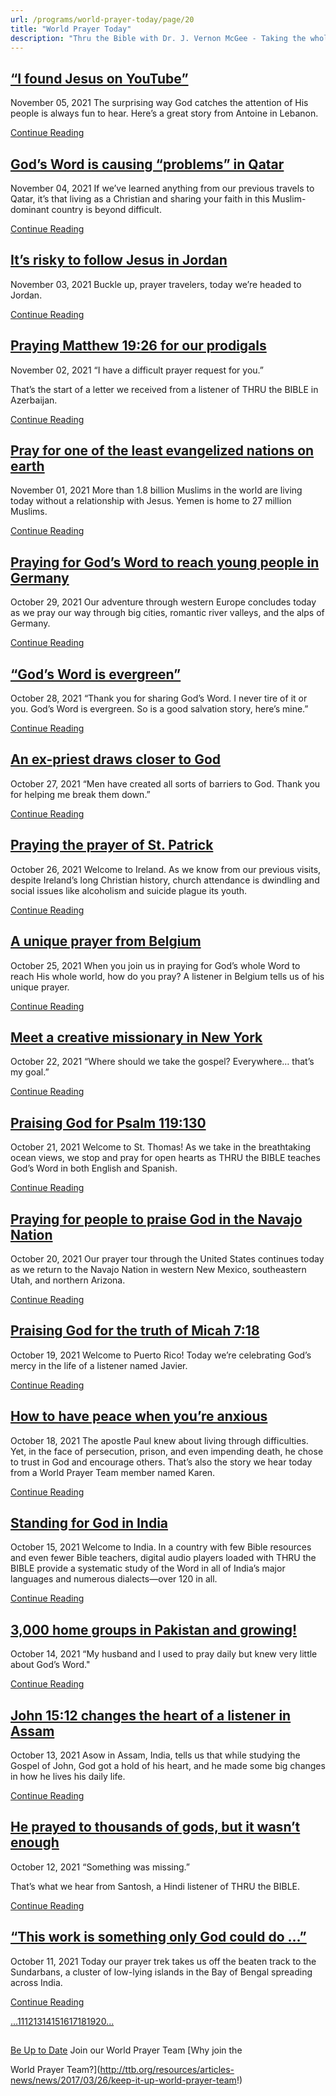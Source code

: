 ```yaml
---
url: /programs/world-prayer-today/page/20
title: "World Prayer Today"
description: "Thru the Bible with Dr. J. Vernon McGee - Taking the whole Word to the whole world"
---
```







## [“I found Jesus on YouTube”](../world-prayer-today/2021/11/05/i-found-jesus-on-youtube)


November 05, 2021
The surprising way God catches the attention of His people is always fun to hear. Here’s a great story from Antoine in Lebanon.


[Continue Reading](../world-prayer-today/2021/11/05/i-found-jesus-on-youtube)




## [God’s Word is causing “problems” in Qatar](../world-prayer-today/2021/11/04/god-s-word-is-causing-problems-in-qatar)


November 04, 2021
If we’ve learned anything from our previous travels to Qatar, it’s that living as a Christian and sharing your faith in this Muslim-dominant country is beyond difficult.


[Continue Reading](../world-prayer-today/2021/11/04/god-s-word-is-causing-problems-in-qatar)




## [It’s risky to follow Jesus in Jordan](../world-prayer-today/2021/11/03/it-s-risky-to-follow-jesus-in-jordan)


November 03, 2021
Buckle up, prayer travelers, today we’re headed to Jordan.


[Continue Reading](../world-prayer-today/2021/11/03/it-s-risky-to-follow-jesus-in-jordan)




## [Praying Matthew 19:26 for our prodigals](../world-prayer-today/2021/11/02/praying-matthew-19-26-for-our-prodigals)


November 02, 2021
“I have a difficult prayer request for you.”

That’s the start of a letter we received from a listener of THRU the BIBLE in Azerbaijan.


[Continue Reading](../world-prayer-today/2021/11/02/praying-matthew-19-26-for-our-prodigals)




## [Pray for one of the least evangelized nations on earth](../world-prayer-today/2021/11/01/pray-for-one-of-the-least-evangelized-nations-on-earth)


November 01, 2021
More than 1.8 billion Muslims in the world are living today without a relationship with Jesus. Yemen is home to 27 million Muslims.


[Continue Reading](../world-prayer-today/2021/11/01/pray-for-one-of-the-least-evangelized-nations-on-earth)




## [Praying for God’s Word to reach young people in Germany](../world-prayer-today/2021/10/29/praying-for-god-s-word-to-reach-young-people-in-germany)


October 29, 2021
Our adventure through western Europe concludes today as we pray our way through big cities, romantic river valleys, and the alps of Germany.


[Continue Reading](../world-prayer-today/2021/10/29/praying-for-god-s-word-to-reach-young-people-in-germany)




## [“God’s Word is evergreen”](../world-prayer-today/2021/10/28/god-s-word-is-evergreen)


October 28, 2021
“Thank you for sharing God’s Word. I never tire of it or you. God’s Word is evergreen. So is a good salvation story, here’s mine.”


[Continue Reading](../world-prayer-today/2021/10/28/god-s-word-is-evergreen)




## [An ex-priest draws closer to God](../world-prayer-today/2021/10/27/an-ex-priest-draws-closer-to-god)


October 27, 2021
“Men have created all sorts of barriers to God. Thank you for helping me break them down.”


[Continue Reading](../world-prayer-today/2021/10/27/an-ex-priest-draws-closer-to-god)




## [Praying the prayer of St. Patrick](../world-prayer-today/2021/10/26/praying-the-prayer-of-st.-patrick)


October 26, 2021
Welcome to Ireland. As we know from our previous visits, despite Ireland’s long Christian history, church attendance is dwindling and social issues like alcoholism and suicide plague its youth.


[Continue Reading](../world-prayer-today/2021/10/26/praying-the-prayer-of-st.-patrick)




## [A unique prayer from Belgium](../world-prayer-today/2021/10/25/a-unique-prayer-from-belgium)


October 25, 2021
When you join us in praying for God’s whole Word to reach His whole world, how do you pray? A listener in Belgium tells us of his unique prayer.


[Continue Reading](../world-prayer-today/2021/10/25/a-unique-prayer-from-belgium)




## [Meet a creative missionary in New York](../world-prayer-today/2021/10/22/meet-a-creative-missionary-in-new-york)


October 22, 2021
“Where should we take the gospel? Everywhere… that’s my goal.”


[Continue Reading](../world-prayer-today/2021/10/22/meet-a-creative-missionary-in-new-york)




## [Praising God for Psalm 119:130](../world-prayer-today/2021/10/21/praising-god-for-psalm-119-130)


October 21, 2021
Welcome to St. Thomas! As we take in the breathtaking ocean views, we stop and pray for open hearts as THRU the BIBLE teaches God’s Word in both English and Spanish.


[Continue Reading](../world-prayer-today/2021/10/21/praising-god-for-psalm-119-130)




## [Praying for people to praise God in the Navajo Nation](../world-prayer-today/2021/10/20/praying-for-people-to-praise-god-in-the-navajo-nation)


October 20, 2021
Our prayer tour through the United States continues today as we return to the Navajo Nation in western New Mexico, southeastern Utah, and northern Arizona.


[Continue Reading](../world-prayer-today/2021/10/20/praying-for-people-to-praise-god-in-the-navajo-nation)




## [Praising God for the truth of Micah 7:18](../world-prayer-today/2021/10/19/praising-god-for-the-truth-of-micah-7-18)


October 19, 2021
Welcome to Puerto Rico! Today we’re celebrating God’s mercy in the life of a listener named Javier.


[Continue Reading](../world-prayer-today/2021/10/19/praising-god-for-the-truth-of-micah-7-18)




## [How to have peace when you’re anxious](../world-prayer-today/2021/10/18/how-to-have-peace-when-you-re-anxious)


October 18, 2021
The apostle Paul knew about living through difficulties. Yet, in the face of persecution, prison, and even impending death, he chose to trust in God and encourage others. That’s also the story we hear today from a World Prayer Team member named Karen.


[Continue Reading](../world-prayer-today/2021/10/18/how-to-have-peace-when-you-re-anxious)




## [Standing for God in India](../world-prayer-today/2021/10/15/standing-for-god-in-india)


October 15, 2021
Welcome to India. In a country with few Bible resources and even fewer Bible teachers, digital audio players loaded with THRU the BIBLE provide a systematic study of the Word in all of India’s major languages and numerous dialects—over 120 in all.


[Continue Reading](../world-prayer-today/2021/10/15/standing-for-god-in-india)




## [3,000 home groups in Pakistan and growing!](../world-prayer-today/2021/10/14/3-000-home-groups-in-pakistan-and-growing!)


October 14, 2021
“My husband and I used to pray daily but knew very little about God’s Word."


[Continue Reading](../world-prayer-today/2021/10/14/3-000-home-groups-in-pakistan-and-growing!)




## [John 15:12 changes the heart of a listener in Assam](../world-prayer-today/2021/10/13/john-15-12-changes-the-heart-of-a-listener-in-assam)


October 13, 2021
Asow in Assam, India, tells us that while studying the Gospel of John, God got a hold of his heart, and he made some big changes in how he lives his daily life.


[Continue Reading](../world-prayer-today/2021/10/13/john-15-12-changes-the-heart-of-a-listener-in-assam)




## [He prayed to thousands of gods, but it wasn’t enough](../world-prayer-today/2021/10/12/he-prayed-to-thousands-of-gods-but-it-wasn-t-enough)


October 12, 2021
“Something was missing.”

That’s what we hear from Santosh, a Hindi listener of THRU the BIBLE.


[Continue Reading](../world-prayer-today/2021/10/12/he-prayed-to-thousands-of-gods-but-it-wasn-t-enough)




## [“This work is something only God could do …”](../world-prayer-today/2021/10/11/this-work-is-something-only-god-could-do)


October 11, 2021
Today our prayer trek takes us off the beaten track to the Sundarbans, a cluster of low-lying islands in the Bay of Bengal spreading across India.


[Continue Reading](../world-prayer-today/2021/10/11/this-work-is-something-only-god-could-do)





[...](https://ttb.org/programs/world-prayer-today/page/10)[11](https://ttb.org/programs/world-prayer-today/page/11)[12](https://ttb.org/programs/world-prayer-today/page/12)[13](https://ttb.org/programs/world-prayer-today/page/13)[14](https://ttb.org/programs/world-prayer-today/page/14)[15](https://ttb.org/programs/world-prayer-today/page/15)[16](https://ttb.org/programs/world-prayer-today/page/16)[17](https://ttb.org/programs/world-prayer-today/page/17)[18](https://ttb.org/programs/world-prayer-today/page/18)[19](https://ttb.org/programs/world-prayer-today/page/19)[20](https://ttb.org/programs/world-prayer-today/page/20)[...](https://ttb.org/programs/world-prayer-today/page/21)





## 




[Be Up to Date](http://feeds.feedburner.com/WorldPrayerToday "World Prayer Today RSS Feed")
Join our World Prayer Team
[Why join the  

World Prayer Team?](http://ttb.org/resources/articles-news/news/2017/03/26/keep-it-up-world-prayer-team!)




